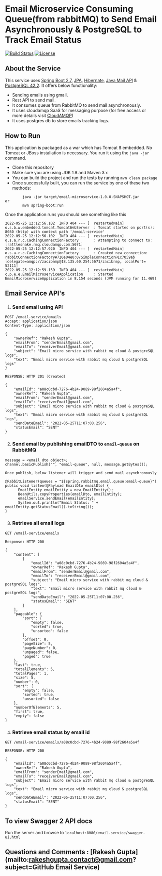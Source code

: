 # Email Microservice Consuming Queue(from rabbitMQ) to Send Email Asynchronously & PostgreSQL to Track Email Status


[![Build Status](https://travis-ci.org/codecentric/springboot-sample-app.svg?branch=master)](https://travis-ci.org/codecentric/springboot-sample-app)
[![License](http://img.shields.io/:license-apache-blue.svg)](http://www.apache.org/licenses/LICENSE-2.0.html)

## About the Service

This service uses [Spring Boot 2.7](), [JPA](), [Hibernate](), [Java Mail API]() & [PostgreSQL 42.2]().
It offers below functionality:

* Sending emails using gmail.
* Rest API to send mail.
* It consumes queue from RabbitMQ to send mail asynchronously. 
* It uses cloudamqp SaaS for messaging purpose (for free access or more details visit [CloudAMQP](https://www.cloudamqp.com/))
* It uses postgres db to store emails tracking logs.

## How to Run

This application is packaged as a war which has Tomcat 8 embedded. No Tomcat or JBoss installation is necessary. You run it using the ```java -jar``` command.

* Clone this repository
* Make sure you are using JDK 1.8 and Maven 3.x
* You can build the project and run the tests by running ```mvn clean package```
* Once successfully built, you can run the service by one of these two methods:
```
        java -jar target/email-microservice-1.0.0-SNAPSHOT.jar
or
        mvn spring-boot:run
```

Once the application runs you should see something like this

```
2022-05-25 12:12:56.102  INFO 404 --- [  restartedMain] o.s.b.w.embedded.tomcat.TomcatWebServer  : Tomcat started on port(s): 8080 (http) with context path '/email-service'
2022-05-25 12:12:56.102  INFO 404 --- [  restartedMain] o.s.a.r.c.CachingConnectionFactory       : Attempting to connect to: [rattlesnake.rmq.cloudamqp.com:5671]
2022-05-25 12:12:57.920  INFO 404 --- [  restartedMain] o.s.a.r.c.CachingConnectionFactory       : Created new connection: rabbitConnectionFactory#720e04e0:0/SimpleConnection@1c7059ab [delegate=amqp://zacibnmp@18.135.60.254:5671/zacibnmp, localPort= 52111]
2022-05-25 12:12:59.159  INFO 404 --- [  restartedMain] c.p.e.e.EmailMicroserviceApplication     : Started EmailMicroserviceApplication in 8.154 seconds (JVM running for 11.469)
```

## Email Service API's

1. ### Send email using API

```
POST /email-service/emails
Accept: application/json
Content-Type: application/json

{
    "ownerRef": "Rakesh Gupta",
    "emailFrom": "senderEmail@gmail.com",
    "emailTo": "receiverEmail@gmail.com",
    "subject": "Email micro service with rabbit mq cloud & postgreSQL logs",
    "text": "Email micro service with rabbit mq cloud & postgreSQL logs"
}

RESPONSE: HTTP 201 (Created)

{
    "emailId": "a08c0cbd-7276-4b24-9089-98f2604a5a4f",
    "ownerRef": "Rakesh Gupta",
    "emailFrom": "senderEmail@gmail.com",
    "emailTo": "receiverEmail@gmail.com",
    "subject": "Email micro service with rabbit mq cloud & postgreSQL logs",
    "text": "Email micro service with rabbit mq cloud & postgreSQL logs",
    "sendDateEmail": "2022-05-25T11:07:00.256",
    "statusEmail": "SENT"
}
```

2. ### Send email by publishing emailDTO to `email-queue` on RabbitMQ

```
message = <email dto object>;
channel.basicPublish("", "email-queue", null, message.getBytes());

Once publish, below listener will trigger and send mail asynchronously     

@RabbitListener(queues = "${spring.rabbitmq.email.queue:email-queue}")
public void listen(@Payload EmailDto emailDto) {
      EmailEntity emailEntity = new EmailEntity();
      BeanUtils.copyProperties(emailDto, emailEntity);
      emailService.sendEmail(emailEntity);
      System.out.println("Email Status: " + emailEntity.getStatusEmail().toString());
}

```

3. ### Retrieve all email logs

```
GET /email-service/emails

Response: HTTP 200

{
    "content": [
        {
            "emailId": "a08c0cbd-7276-4b24-9089-98f2604a5a4f",
            "ownerRef": "Rakesh Gupta",
            "emailFrom": "senderEmail@gmail.com",
            "emailTo": "receiverEmail@gmail.com",
            "subject": "Email micro service with rabbit mq cloud & postgreSQL logs",
            "text": "Email micro service with rabbit mq cloud & postgreSQL logs",
            "sendDateEmail": "2022-05-25T11:07:00.256",
            "statusEmail": "SENT"
        }
    ],
    "pageable": {
        "sort": {
            "empty": false,
            "sorted": true,
            "unsorted": false
        },
        "offset": 0,
        "pageSize": 5,
        "pageNumber": 0,
        "unpaged": false,
        "paged": true
    },
    "last": true,
    "totalElements": 5,
    "totalPages": 1,
    "size": 5,
    "number": 0,
    "sort": {
        "empty": false,
        "sorted": true,
        "unsorted": false
    },
    "numberOfElements": 5,
    "first": true,
    "empty": false
}
```

4. ### Retrieve email status by email id

```
GET /email-service/emails/a08c0cbd-7276-4b24-9089-98f2604a5a4f

RESPONSE: HTTP 200

{
    "emailId": "a08c0cbd-7276-4b24-9089-98f2604a5a4f",
    "ownerRef": "Rakesh Gupta",
    "emailFrom": "senderEmail@gmail.com",
    "emailTo": "receiverEmail@gmail.com",
    "subject": "Email micro service with rabbit mq cloud & postgreSQL logs",
    "text": "Email micro service with rabbit mq cloud & postgreSQL logs",
    "sendDateEmail": "2022-05-25T11:07:00.256",
    "statusEmail": "SENT"
}
```

## To view Swagger 2 API docs

Run the server and browse to `localhost:8080/email-service/swagger-ui.html`

## Questions and Comments : [Rakesh Gupta](mailto:rakeshgupta.contact@gmail.com?subject=GitHub Email Service)

